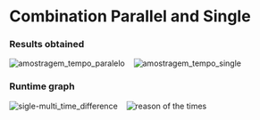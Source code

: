# Combination Parallel and Single

### Results obtained 
    
  ![amostragem_tempo_paralelo](https://user-images.githubusercontent.com/80602315/185510699-57e26c52-f20a-478c-a137-5f23b131a73c.png) &nbsp;&nbsp; ![amostragem_tempo_single](https://user-images.githubusercontent.com/80602315/185510814-6e576a39-8e60-499d-80d6-786f43761d9f.png)


### Runtime graph 

![sigle-multi_time_difference](https://user-images.githubusercontent.com/80602315/185511333-5c1ac621-5886-49e3-94b0-5217a2749c26.png) &nbsp;&nbsp; ![reason of the times](https://user-images.githubusercontent.com/80602315/185511361-3ef783d5-27fb-45f5-b9fa-bbadbcc91aab.png)
